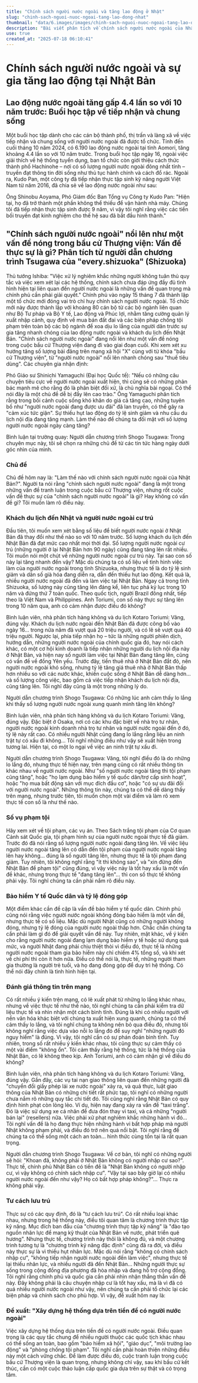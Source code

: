 ```yaml
---
title: "Chính sách người nước ngoài và tăng lao động ở Nhật"
slug: "chinh-sach-nguoi-nuoc-ngoai-tang-lao-dong-nhat"
thumbnail: "data/6.images/images/chinh-sach-nguoi-nuoc-ngoai-tang-lao-dong-nhat.webp"
description: "Bài viết phân tích về chính sách người nước ngoài của Nhật Bản, sự gia tăng nhanh chóng của lao động nước ngoài, những vấn đề và giải pháp được đưa ra trong bối cảnh cuộc bầu cử Thượng viện."
use: true
created_at: "2025-07-18 06:10:41"
---
```


# Chính sách người nước ngoài và sự gia tăng lao động tại Nhật Bản

## Lao động nước ngoài tăng gấp 4.4 lần so với 10 năm trước: Buổi học tập về tiếp nhận và chung sống

Một buổi học tập dành cho các cán bộ thành phố, thị trấn và làng xã về việc tiếp nhận và chung sống với người nước ngoài đã được tổ chức.
Tính đến cuối tháng 10 năm 2024, có 6.190 lao động nước ngoài tại tỉnh Aomori, tăng khoảng 4.4 lần so với 10 năm trước.
Trong buổi học tập ngày 16, ngoài việc giải thích về hệ thống tuyển dụng, ban tổ chức còn giới thiệu cách thức thành phố Hachinohe – nơi có số lượng người nước ngoài đông nhất tỉnh – truyền đạt thông tin đời sống như thủ tục hành chính và cách đổ rác.
Ngoài ra, Kudo Pan, một công ty đã tiếp nhận thực tập sinh kỹ năng người Việt Nam từ năm 2016, đã chia sẻ về lao động nước ngoài như sau:

Ông Shinobu Aoyama, Phó Giám đốc Ban Tổng vụ Công ty Kudo Pan:
"Hiện tại, họ đã trở thành một phần không thể thiếu để vận hành nhà máy. Chúng tôi đã tiếp nhận thực tập sinh được 9 năm, vì vậy tôi nghĩ rằng việc các tiền bối truyền đạt kinh nghiệm cho thế hệ sau đã bắt đầu hình thành."

## "Chính sách người nước ngoài" nổi lên như một vấn đề nóng trong bầu cử Thượng viện: Vấn đề thực sự là gì? Phân tích từ người dẫn chương trình Tsugawa của "every.shizuoka" (Shizuoka)

Thủ tướng Ishiba:
"Việc xử lý nghiêm khắc những người không tuân thủ quy tắc và việc xem xét lại các hệ thống, chính sách chưa đáp ứng đầy đủ tình hình hiện tại liên quan đến người nước ngoài là những vấn đề quan trọng mà chính phủ cần phải giải quyết."
Chính phủ vào ngày 15 tháng 7 đã thành lập một tổ chức mới đóng vai trò chỉ huy chính sách người nước ngoài. Tổ chức mới này được thành lập với khoảng 80 cán bộ từ các bộ ngành liên quan như Bộ Tư pháp và Bộ Y tế, Lao động và Phúc lợi, nhằm tăng cường quản lý xuất nhập cảnh, quy định về mua bán đất đai và các biện pháp chống tội phạm trên toàn bộ các bộ ngành để xoa dịu lo lắng của người dân trước sự gia tăng nhanh chóng của lao động nước ngoài và khách du lịch đến Nhật Bản.
"Chính sách người nước ngoài" đang nổi lên như một vấn đề nóng trong cuộc bầu cử Thượng viện đang đi vào giai đoạn cuối. Khi xem xét xu hướng tăng số lượng bài đăng trên mạng xã hội "X" cùng với từ khóa "bầu cử Thượng viện", từ "người nước ngoài" nổi lên nhanh chóng sau "thuế tiêu dùng". Các chuyên gia nhận định:

Phó Giáo sư Shinichi Yamaguchi (Đại học Quốc tế):
"Nếu có những câu chuyện tiêu cực về người nước ngoài xuất hiện, thì cũng sẽ có những phản bác mạnh mẽ cho rằng đó là phân biệt đối xử, là chủ nghĩa bài ngoại. Có thể nói đây là một chủ đề dễ bị đẩy lên cao trào."
Ông Yamaguchi phân tích rằng trong bối cảnh cuộc sống khó khăn do giá cả tăng cao, những tuyên bố như "người nước ngoài đang được ưu đãi" đã lan truyền, có thể gây ra "cảm xúc tức giận".
Sự thiếu hụt lao động do tỷ lệ sinh giảm và nhu cầu du lịch nội địa đang tăng mạnh. Làm thế nào để chúng ta đối mặt với số lượng người nước ngoài ngày càng tăng?

Bình luận tại trường quay:
Người dẫn chương trình Shogo Tsugawa:
Trong chuyên mục này, tôi sẽ chọn ra những chủ đề từ các tin tức hàng ngày dưới góc nhìn của mình.

### Chủ đề
Chủ đề hôm nay là: "Làm thế nào với chính sách người nước ngoài của Nhật Bản?". Người ta nói rằng "chính sách người nước ngoài" đang là một trong những vấn đề tranh luận trong cuộc bầu cử Thượng viện, nhưng rốt cuộc vấn đề thực sự của "chính sách người nước ngoài" là gì? Hay không có vấn đề gì? Tôi muốn làm rõ điều này.

### Khách du lịch đến Nhật và người nước ngoài cư trú
Đầu tiên, tôi muốn xem xét bằng số liệu để biết người nước ngoài ở Nhật Bản đã thay đổi như thế nào so với 10 năm trước. Số lượng khách du lịch đến Nhật Bản đã đạt mức cao nhất mọi thời đại. Số lượng người nước ngoài cư trú (những người ở lại Nhật Bản hơn 90 ngày) cũng đang tăng lên rất nhiều. Tôi muốn nói một chút về những người nước ngoài cư trú này.
Tại sao con số này lại tăng nhanh đến vậy? Mặc dù chúng ta có số liệu về tình hình việc làm của người nước ngoài trong tỉnh Shizuoka, nhưng thực tế là do tỷ lệ sinh giảm và dân số già hóa đang diễn ra, dẫn đến thiếu hụt lao động. Kết quả là, nhiều người nước ngoài đã đến và làm việc tại Nhật Bản. Ngay cả trong tỉnh Shizuoka, số lượng này cũng tăng lên đáng kể, liên tục phá kỷ lục trong 10 năm và đứng thứ 7 toàn quốc. Theo quốc tịch, người Brazil đông nhất, tiếp theo là Việt Nam và Philippines. Anh Toriumi, con số này thực sự tăng lên trong 10 năm qua, anh có cảm nhận được điều đó không?

Bình luận viên, nhà phân tích hàng không và du lịch Kotaro Toriumi:
Vâng, đúng vậy. Khách du lịch nước ngoài đến Nhật Bản đã được công bố vào ngày 16… trong nửa năm đã vượt quá 20 triệu người, và có lẽ sẽ vượt quá 40 triệu người. Ngược lại, phía tiếp nhận họ – tức là những người phiên dịch, hướng dẫn, những người nước ngoài của chính quốc gia đó, hay nói cách khác, có một cơ hội kinh doanh là tiếp nhận những người du lịch nội địa này ở Nhật Bản, và hiện nay số người làm việc tại Nhật Bản đang tăng lên, cũng có vấn đề về đồng Yên yếu. Trước đây, tiền thuê nhà ở Nhật Bản đắt đỏ, nên người nước ngoài khó sống, nhưng tỷ lệ tăng giá thuê nhà ở Nhật Bản thấp hơn nhiều so với các nước khác, khiến cuộc sống ở Nhật Bản dễ dàng hơn… và số lượng công việc, bao gồm cả việc tiếp nhận khách du lịch nội địa, cũng tăng lên. Tôi nghĩ đây cũng là một trong những lý do.

Người dẫn chương trình Shogo Tsugawa:
Có những lúc anh cảm thấy lo lắng khi thấy số lượng người nước ngoài xung quanh mình tăng lên không?

Bình luận viên, nhà phân tích hàng không và du lịch Kotaro Toriumi:
Vâng, đúng vậy. Đặc biệt ở Osaka, nơi có các khu đặc biệt về nhà trọ tư nhân, người nước ngoài kinh doanh nhà trọ tư nhân và người nước ngoài đến ở đó, tỷ lệ này rất cao. Có nhiều người Nhật cũng đang lo lắng rằng liệu an ninh trật tự có xấu đi không… Tôi nghĩ những điều như vậy sẽ xuất hiện trong tương lai. Hiện tại, có một lo ngại về việc an ninh trật tự xấu đi.

Người dẫn chương trình Shogo Tsugawa:
Vâng, tôi nghĩ điều đó là do những lo lắng đó, nhưng thực tế hiện nay, trên mạng cũng có rất nhiều thông tin khác nhau về người nước ngoài. Như "số người nước ngoài tăng thì tội phạm cũng tăng", hoặc "họ lạm dụng bảo hiểm y tế quốc dân/trợ cấp sinh hoạt", hoặc "họ mua bất động sản với mục đích đầu cơ", hoặc "có sự ưu đãi đối với người nước ngoài". Những thông tin này, chúng ta có thể dễ dàng thấy trên mạng, nhưng trước tiên, tôi muốn chọn một vài điểm và làm rõ xem thực tế con số là như thế nào.

### Số vụ phạm tội
Hãy xem xét về tội phạm, các vụ án. Theo Sách trắng tội phạm của Cơ quan Cảnh sát Quốc gia, tội phạm hình sự của người nước ngoài thực tế đã giảm. Trước đó đã nói rằng số lượng người nước ngoài đang tăng lên. Về việc liệu người nước ngoài tăng lên có dẫn đến tội phạm của người nước ngoài tăng lên hay không… đúng là số người tăng lên, nhưng thực tế là tội phạm đang giảm. Tuy nhiên, tôi không nghĩ rằng "ít thì không sao", và "xin đừng đến Nhật Bản để phạm tội" cũng đúng, vì vậy việc này là tốt hay xấu là một vấn đề khác, nhưng trong thực tế "đang tăng lên"… thì con số thực tế không phải vậy. Tôi nghĩ chúng ta cần phải nắm rõ điều này.

### Bảo hiểm Y tế Quốc dân và tỷ lệ đóng góp
Một điểm khác cần đề cập là vấn đề bảo hiểm y tế quốc dân. Chính phủ cũng nói rằng việc người nước ngoài không đóng bảo hiểm là một vấn đề, nhưng thực tế có số liệu. Mặc dù người Nhật cũng có những người không đóng, nhưng tỷ lệ đóng của người nước ngoài thấp hơn. Chắc chắn chúng ta cần phải làm gì đó để giải quyết vấn đề này. Tuy nhiên, mặt khác, về ý kiến cho rằng người nước ngoài đang lạm dụng bảo hiểm y tế hoặc sử dụng quá mức, và người Nhật đang phải chịu thiệt thòi vì điều đó, thực tế là những người nước ngoài tham gia bảo hiểm này chỉ chiếm 4% tổng số, và khi xét về chi phí thì còn ít hơn nữa. Điều có thể nói là, thực tế, những người tham gia thường là người trẻ tuổi, và họ đang đóng góp để duy trì hệ thống. Có thể nói đây chính là tình hình hiện tại.

### Đánh giá thông tin trên mạng
Có rất nhiều ý kiến trên mạng, có lẽ xuất phát từ những lo lắng khác nhau, nhưng về việc thực tế như thế nào, tôi nghĩ chúng ta cần phải kiểm tra dữ liệu thực tế và nhìn nhận một cách bình tĩnh. Đúng là khi có nhiều người với nền văn hóa khác biệt với chúng ta xuất hiện xung quanh, chúng ta có thể cảm thấy lo lắng, và tôi nghĩ chúng ta không nên bỏ qua điều đó, nhưng tôi không nghĩ rằng việc dựa vào nỗi lo lắng đó để suy nghĩ "những người đó nguy hiểm" là đúng. Vì vậy, tôi nghĩ cần có sự phán đoán bình tĩnh. Tuy nhiên, trong số rất nhiều ý kiến khác nhau, tôi cũng thực sự cảm thấy có một vài điểm "không ổn". Tôi cảm thấy rằng hệ thống, tức là hệ thống của Nhật Bản, có lẽ không theo kịp. Anh Toriumi, anh có cảm nhận gì về điều đó không?

Bình luận viên, nhà phân tích hàng không và du lịch Kotaro Toriumi:
Vâng, đúng vậy. Gần đây, các vụ tai nạn giao thông liên quan đến những người đã "chuyển đổi giấy phép lái xe nước ngoài" xảy ra, và quả thực, luật giao thông của Nhật Bản có những chi tiết rất phức tạp, tôi nghĩ có những người chưa nắm rõ những quy tắc chi tiết đó. Tôi cũng nghĩ rằng Nhật Bản có quy định hình phạt còn lỏng lẻo. Ví dụ, hiện nay đang xảy ra vấn đề "taxi trắng". Đó là việc sử dụng xe cá nhân để đưa đón thay vì taxi, và cả những "người bán lại" (resellers) nữa. Việc phải xử phạt nghiêm khắc những hành vi đó… Tôi nghĩ vấn đề là họ đang thực hiện những hành vi bất hợp pháp mà người Nhật không phạm phải, và điều đó trở nên quá nổi bật. Tôi nghĩ rằng để chúng ta có thể sống một cách an toàn… hình thức cùng tồn tại là rất quan trọng.

Người dẫn chương trình Shogo Tsugawa:
Về cơ bản, tôi nghĩ có những người sẽ hỏi: "Khoan đã, không phải ở Nhật Bản không có người nhập cư sao?". Thực tế, chính phủ Nhật Bản có tiền đề là "Nhật Bản không có người nhập cư, vì vậy không có chính sách nhập cư". "Vậy tại sao bây giờ lại có nhiều người nước ngoài đến như vậy? Họ có bất hợp pháp không?"… Thực ra không phải vậy.

### Tư cách lưu trú
Thực sự có các quy định, đó là "tư cách lưu trú". Có rất nhiều loại khác nhau, nhưng trong hệ thống này, điều tôi quan tâm là chương trình thực tập kỹ năng. Mục đích ban đầu của "chương trình thực tập kỹ năng" là "đào tạo nguồn nhân lực để mang kỹ thuật của Nhật Bản về nước, phát triển quê hương". Nhưng thực tế, chương trình này thôi là không đủ, và một chương trình tương tự là "chương trình kỹ năng đặc định" cũng đã ra đời, và điều này thực sự là vì thiếu hụt nhân lực. Mặc dù nói rằng "không có chính sách nhập cư", "không tiếp nhận người nước ngoài đến làm việc", nhưng thực tế lại thiếu nhân lực, và nhiều người đã đến Nhật Bản… Những người thực sự sống trong cộng đồng địa phương đã hòa nhập và đang hỗ trợ cộng đồng. Tôi nghĩ rằng chính phủ và quốc gia cần phải nhìn nhận thẳng thắn vấn đề này. Đây không phải là câu chuyện nhập cư là tốt hay xấu, mà là vì đã có quá nhiều người nước ngoài như vậy, nên chúng ta cần phải tổ chức lại các biện pháp và chính sách cho phù hợp. Vì vậy, đề xuất hôm nay là:

### Đề xuất: "Xây dựng hệ thống dựa trên tiền đề có người nước ngoài"
Việc xây dựng hệ thống dựa trên tiền đề có người nước ngoài. Điều quan trọng là các quy tắc chung để nhiều người thuộc các quốc tịch khác nhau có thể sống an toàn, bao gồm "bảo hiểm xã hội", "giáo dục", "môi trường lao động" và "phòng chống tội phạm". Tôi nghĩ cần phải hoàn thiện những điều này một cách vững chắc. Để làm được điều đó, cuộc tranh luận trong cuộc bầu cử Thượng viện là quan trọng, nhưng không chỉ vậy, sau khi bầu cử kết thúc, cần có một cuộc thảo luận cấp quốc gia dựa trên sự thật và có trọng tâm.
